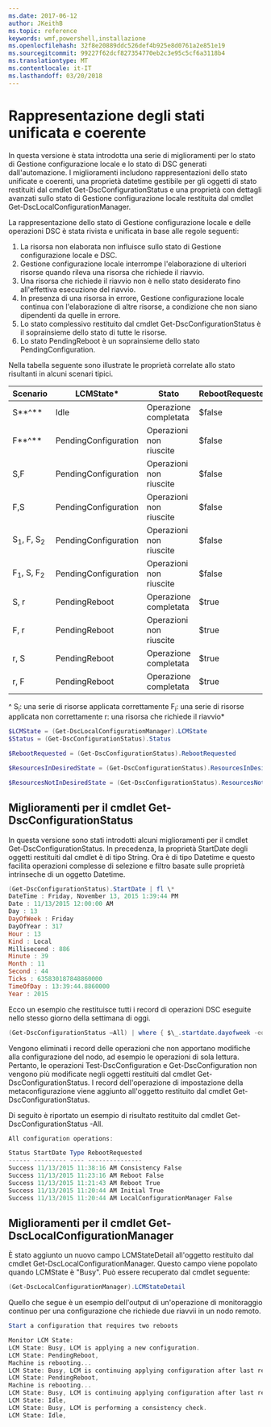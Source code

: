 ```yaml
---
ms.date: 2017-06-12
author: JKeithB
ms.topic: reference
keywords: wmf,powershell,installazione
ms.openlocfilehash: 32f8e20889ddc526def4b925e8d0761a2e851e19
ms.sourcegitcommit: 99227f62dcf827354770eb2c3e95c5cf6a3118b4
ms.translationtype: MT
ms.contentlocale: it-IT
ms.lasthandoff: 03/20/2018
---
```

# <a name="unified-and-consistent-state-and-status-representation"></a>Rappresentazione degli stati unificata e coerente

In questa versione è stata introdotta una serie di miglioramenti per lo stato di Gestione configurazione locale e lo stato di DSC generati dall'automazione. I miglioramenti includono rappresentazioni dello stato unificate e coerenti, una proprietà datetime gestibile per gli oggetti di stato restituiti dal cmdlet Get-DscConfigurationStatus e una proprietà con dettagli avanzati sullo stato di Gestione configurazione locale restituita dal cmdlet Get-DscLocalConfigurationManager.

La rappresentazione dello stato di Gestione configurazione locale e delle operazioni DSC è stata rivista e unificata in base alle regole seguenti:
1.  La risorsa non elaborata non influisce sullo stato di Gestione configurazione locale e DSC.
2.  Gestione configurazione locale interrompe l'elaborazione di ulteriori risorse quando rileva una risorsa che richiede il riavvio.
3.  Una risorsa che richiede il riavvio non è nello stato desiderato fino all'effettiva esecuzione del riavvio.
4.  In presenza di una risorsa in errore, Gestione configurazione locale continua con l'elaborazione di altre risorse, a condizione che non siano dipendenti da quelle in errore.
5.  Lo stato complessivo restituito dal cmdlet Get-DscConfigurationStatus è il soprainsieme dello stato di tutte le risorse.
6.  Lo stato PendingReboot è un soprainsieme dello stato PendingConfiguration.

Nella tabella seguente sono illustrate le proprietà correlate allo stato risultanti in alcuni scenari tipici.

| **Scenario**                    | **LCMState\***       | **Stato** | **RebootRequested**  | **ResourcesInDesiredState**  | **ResourcesNotInDesiredState** |
|---------------------------------|----------------------|------------|---------------|------------------------------|--------------------------------|
| S**^**                          | Idle                 | Operazione completata    | $false        | S                            | $null                          |
| F**^**                          | PendingConfiguration | Operazioni non riuscite    | $false        | $null                        | F                              |
| S,F                             | PendingConfiguration | Operazioni non riuscite    | $false        | S                            | F                              |
| F,S                             | PendingConfiguration | Operazioni non riuscite    | $false        | S                            | F                              |
| S<sub>1</sub>, F, S<sub>2</sub> | PendingConfiguration | Operazioni non riuscite    | $false        | S<sub>1</sub>, S<sub>2</sub> | F                              |
| F<sub>1</sub>, S, F<sub>2</sub> | PendingConfiguration | Operazioni non riuscite    | $false        | S                            | F<sub>1</sub>, F<sub>2</sub>   |
| S, r                            | PendingReboot        | Operazione completata    | $true         | S                            | r                              |
| F, r                            | PendingReboot        | Operazioni non riuscite    | $true         | $null                        | F, r                           |
| r, S                            | PendingReboot        | Operazione completata    | $true         | $null                        | r                              |
| r, F                            | PendingReboot        | Operazione completata    | $true         | $null                        | r                              |

^ S<sub>i</sub>: una serie di risorse applicata correttamente F<sub>i</sub>: una serie di risorse applicata non correttamente r: una risorsa che richiede il riavvio\*

```powershell
$LCMState = (Get-DscLocalConfigurationManager).LCMState
$Status = (Get-DscConfigurationStatus).Status

$RebootRequested = (Get-DscConfigurationStatus).RebootRequested

$ResourcesInDesiredState = (Get-DscConfigurationStatus).ResourcesInDesiredState

$ResourcesNotInDesiredState = (Get-DscConfigurationStatus).ResourcesNotInDesiredState
```
## <a name="enhancement-in-get-dscconfigurationstatus-cmdlet"></a>Miglioramenti per il cmdlet Get-DscConfigurationStatus

In questa versione sono stati introdotti alcuni miglioramenti per il cmdlet Get-DscConfigurationStatus. In precedenza, la proprietà StartDate degli oggetti restituiti dal cmdlet è di tipo String. Ora è di tipo Datetime e questo facilita operazioni complesse di selezione e filtro basate sulle proprietà intrinseche di un oggetto Datetime.
```powershell
(Get-DscConfigurationStatus).StartDate | fl \*
DateTime : Friday, November 13, 2015 1:39:44 PM
Date : 11/13/2015 12:00:00 AM
Day : 13
DayOfWeek : Friday
DayOfYear : 317
Hour : 13
Kind : Local
Millisecond : 886
Minute : 39
Month : 11
Second : 44
Ticks : 635830187848860000
TimeOfDay : 13:39:44.8860000
Year : 2015
```

Ecco un esempio che restituisce tutti i record di operazioni DSC eseguite nello stesso giorno della settimana di oggi.
```powershell
(Get-DscConfigurationStatus –All) | where { $\_.startdate.dayofweek -eq (Get-Date).DayOfWeek }
```

Vengono eliminati i record delle operazioni che non apportano modifiche alla configurazione del nodo, ad esempio le operazioni di sola lettura. Pertanto, le operazioni Test-DscConfiguration e Get-DscConfiguration non vengono più modificate negli oggetti restituiti dal cmdlet Get-DscConfigurationStatus.
I record dell'operazione di impostazione della metaconfigurazione viene aggiunto all'oggetto restituito dal cmdlet Get-DscConfigurationStatus.

Di seguito è riportato un esempio di risultato restituito dal cmdlet Get-DscConfigurationStatus -All.
```powershell
All configuration operations:

Status StartDate Type RebootRequested
------ --------- ---- ---------------
Success 11/13/2015 11:38:16 AM Consistency False
Success 11/13/2015 11:23:16 AM Reboot False
Success 11/13/2015 11:21:43 AM Reboot True
Success 11/13/2015 11:20:44 AM Initial True
Success 11/13/2015 11:20:44 AM LocalConfigurationManager False
```

## <a name="enhancement-in-get-dsclocalconfigurationmanager-cmdlet"></a>Miglioramenti per il cmdlet Get-DscLocalConfigurationManager
È stato aggiunto un nuovo campo LCMStateDetail all'oggetto restituito dal cmdlet Get-DscLocalConfigurationManager. Questo campo viene popolato quando LCMState è "Busy". Può essere recuperato dal cmdlet seguente:
```powershell
(Get-DscLocalConfigurationManager).LCMStateDetail
```

Quello che segue è un esempio dell'output di un'operazione di monitoraggio continuo per una configurazione che richiede due riavvii in un nodo remoto.
```powershell
Start a configuration that requires two reboots

Monitor LCM State:
LCM State: Busy, LCM is applying a new configuration.
LCM State: PendingReboot,
Machine is rebooting...
LCM State: Busy, LCM is continuing applying configuration after last reboot.
LCM State: PendingReboot,
Machine is rebooting...
LCM State: Busy, LCM is continuing applying configuration after last reboot.
LCM State: Idle,
LCM State: Busy, LCM is performing a consistency check.
LCM State: Idle,
```

